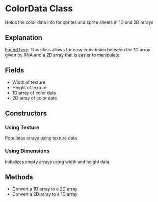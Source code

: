 # ColorData Class
Holds the color data info for sprites and sprite sheets in 1D and 2D arrays

## Explanation
[Found here](http://gamedev.stackexchange.com/a/46777). This class allows for easy conversion between the 1D array given by XNA and a 2D array that is easier to manipulate.

## Fields
- Width of texture
- Height of texture
- 1D array of color data
- 2D array of color data

## Constructors
### Using Texture
Populates arrays using texture data

### Using Dimensions
Initializes empty arrays using width and height data

## Methods
- Convert a 1D array to a 2D array
- Convert a 2D array to a 1D array
